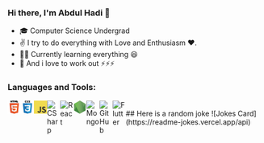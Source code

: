 ### Hi there, I'm Abdul Hadi 👋 

- 🎓 Computer Science Undergrad
- ✌️  I try to do everything with Love and Enthusiasm ❤️.
- 👨‍💻 Currently learning everything 😆
- 💪 And i love to work out ⚡⚡⚡

### Languages and Tools:

<img align="left" alt="HTML5" width="26px" src="https://raw.githubusercontent.com/github/explore/80688e429a7d4ef2fca1e82350fe8e3517d3494d/topics/html/html.png" />
<img align="left" alt="CSS3" width="26px" src="https://raw.githubusercontent.com/github/explore/80688e429a7d4ef2fca1e82350fe8e3517d3494d/topics/css/css.png" />
<img align="left" alt="JavaScript" width="26px" src="https://raw.githubusercontent.com/github/explore/80688e429a7d4ef2fca1e82350fe8e3517d3494d/topics/javascript/javascript.png" />
<img align="left" alt="CSharp" width="26px" src="https://user-images.githubusercontent.com/75629345/126154563-534ceb47-b21b-47e9-857c-a0c013d15f86.png" />
<img align="left" alt="React" width="26px" src="https://icons-for-free.com/iconfiles/png/512/design+development+facebook+framework+mobile+react+icon-1320165723839064798.png" />
<img align="left" alt="Node.js" width="26px" src="https://raw.githubusercontent.com/github/explore/80688e429a7d4ef2fca1e82350fe8e3517d3494d/topics/nodejs/nodejs.png" />
<img align="left" alt="Mongo" width="26px" src="https://icons-for-free.com/iconfiles/png/512/mongodb+original+wordmark-1324760552967962880.png" />
<img align="left" alt="GitHub" width="26px" src="https://user-images.githubusercontent.com/75629345/126155548-cd976fe3-1d2d-4b69-93a3-524b92295dc4.png" />
<img align="left" alt="Flutter" width="26px" src="https://user-images.githubusercontent.com/75629345/126154802-3dfe8499-8222-449f-9570-32d7bc9e6895.png" />
<br>
## Here is a random joke 
![Jokes Card](https://readme-jokes.vercel.app/api)
